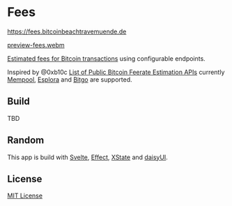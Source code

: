 # Fees

https://fees.bitcoinbeachtravemuende.de

[preview-fees.webm](https://github.com/BitcoinBeachTravemuende/fees/assets/47693/e0a20672-adb7-4f4e-8566-0566e15bb4fc)

[Estimated fees for Bitcoin transactions](https://github.com/bitcoinbook/bitcoinbook/blob/develop/ch09_fees.adoc#estimating-appropriate-fee-rates) using configurable endpoints.

Inspired by @0xb10c [List of Public Bitcoin Feerate Estimation APIs](https://b10c.me/blog/003-a-list-of-public-bitcoin-feerate-estimation-apis/) currently [Mempool](https://mempool.space/), [Esplora](https://github.com/Blockstream/esplora/) and [Bitgo](https://www.bitgo.de/) are supported.

## Build

TBD

## Random

This app is build with [Svelte](https://svelte.dev/), [Effect](https://effect.website/), [XState](https://stately.ai/) and [daisyUI](https://daisyui.com/).

## License

[MIT License](./LICENSE)
